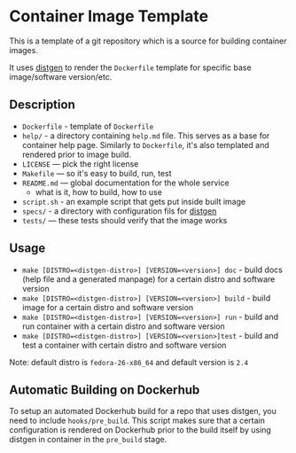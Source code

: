 # Container Image Template

This is a template of a git repository which is a source for building container images.

It uses [distgen](https://github.com/devexp-db/distgen/) to render the `Dockerfile` template for specific base image/software version/etc.

## Description

* `Dockerfile` - template of `Dockerfile`
* `help/` - a directory containing `help.md` file. This serves as a base for container help page. Similarly to `Dockerfile`, it's also templated and rendered prior to image build.
* `LICENSE` — pick the right license
* `Makefile` — so it's easy to build, run, test
* `README.md` — global documentation for the whole service
  * what is it, how to build, how to use
* `script.sh` - an example script that gets put inside built image
* `specs/` - a directory with configuration fils for [distgen](https://github.com/devexp-db/distgen/)
* `tests/` — these tests should verify that the image works

## Usage

* `make [DISTRO=<distgen-distro>] [VERSION=<version>] doc` - build docs (help file and a generated manpage) for a certain distro and software version
* `make [DISTRO=<distgen-distro>] [VERSION=<version>] build` - build image for a certain distro and software version
* `make [DISTRO=<distgen-distro>] [VERSION=<version>] run` - build and run container with a certain distro and software version
* `make [DISTRO=<distgen-distro>] [VERSION=<version>]test` - build and test a container with certain distro and software version

Note: default distro is `fedora-26-x86_64` and default version is `2.4`

## Automatic Building on Dockerhub

To setup an automated Dockerhub build for a repo that uses distgen, you need to include `hooks/pre_build`. This script makes sure that a certain configuration is rendered on Dockerhub prior to the build itself by using distgen in container in the `pre_build` stage.
